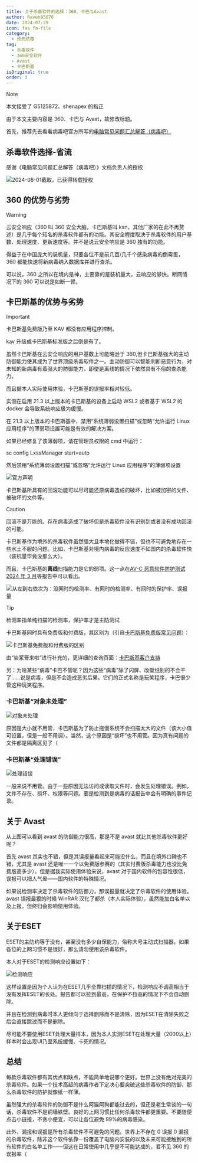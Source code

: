 ```yaml
---
title: 关于杀毒软件的选择：360、卡巴与Avast
author: Raven95676
date: 2024-07-29
icon: fas fa-file
category:
  - 预先防毒
tag:
  - 杀毒软件
  - 360安全软件
  - Avast
  - 卡巴斯基
isOriginal: true
order: 3
---
```


> [!note]
> 本文接受了 G5125872、shenapex 的指正
>
> 由于本文主要内容是 360、卡巴与 Avast，故修改标题。

首先，推荐先去看看病毒吧官方所写的[电脑常见问题汇总解答（病毒吧）](https://docs.qq.com/doc/DSU9mbmt5SHp2YmFS)

## 杀毒软件选择-省流

感谢《电脑常见问题汇总解答（病毒吧）》文档负责人的授权

![2024-08-01截取，已获得转载授权](https://ooo.0x0.ooo/2024/08/24/OtLhSi.png)

## 360 的优势与劣势

> [!warning]
> 云安全响应（360 叫 360 安全大脑，卡巴斯基叫 ksn，其他厂家的在此不再赘述）是几乎每个知名的杀毒软件都有的功能。其安全程度取决于杀毒软件的用户基数、处理速度、更新速度等。并不是说云安全响应是 360 独有的功能。

得益于在中国庞大的装机量，只要各位不是前几百/几千个感染病毒的倒霉蛋，360 都能快速将新病毒纳入数据库并进行查杀。

可以说，360 之所以在境内是神，主要靠的是装机量大，云响应的够快。断网情况下的 360 可以说是如断一臂。

## 卡巴斯基的优势与劣势

> [!important]
> 卡巴斯基免费版乃至 KAV 都没有应用程序控制。
>
> kav 升级成卡巴斯基标准版之后倒是有了。

虽然卡巴斯基在云安全响应的用户基数上可能略逊于 360,但卡巴斯基强大的主动防御能力使其成为了世界顶级杀毒软件之一。主动防御可以智能判断恶意行为，对未知的新病毒有着强大的防御能力，即使是离线的情况下依然具有不俗的查杀能力。

而且据本人实际使用体验，卡巴斯基的误报率相对较低。

实测在启用 21.3 以上版本的卡巴斯基的设备上启动 WSL2 或者基于 WSL2 的 docker 会导致系统响应极为缓慢。

在 21.3 以上版本的卡巴斯基中，禁用“系统薄弱设置扫描”或忽略“允许运行 Linux 应用程序”的薄弱项设置可能是有效的解决方案。

如果已经修复了该薄弱项，请在管理员权限的 cmd 中运行：

sc config LxssManager start=auto

然后禁用“系统薄弱设置扫描”或忽略“允许运行 Linux 应用程序”的薄弱项设置

![官方声明](https://ooo.0x0.ooo/2024/08/24/OtL7Dx.png)

卡巴斯基所具有的回滚功能可以尽可能还原病毒造成的破坏，比如被加密的文件、被破坏的文件等。

> [!caution]
> 回滚不是万能的。存在病毒造成了破坏但是杀毒软件没有识别到或者没有成功回滚的可能。

卡巴斯基作为境外的杀毒软件虽然强大且本地化做得不错，但也不可避免地存在一些水土不服的问题。比如，卡巴斯基对境内病毒的反应速度不如国内的杀毒软件快（装机量毕竟没那么大）。

而且，卡巴斯基的**离线**扫描能力是它的弱项。这一点在[AV-C 恶意软件防护测试 2024 年 3 月](https://www.av-comparatives.org/tests/malware-protection-test-march-2024/)等报告中可以看出。

![从左到右依次为：没网时的检测率、有网时的检测率、有网时的保护率、误报量](https://ooo.0x0.ooo/2024/08/24/OtLiCX.png)

> [!tip]
> 检测率指单纯扫描的检测率，保护率才是主防测试

卡巴斯基同时具有免费版和付费版，其区别为（引自[卡巴斯基免费版常见问题](https://www.kaspersky.com.cn/blog/kaspersky-free-faq/8245/)）：

![卡巴斯基免费版和付费版的区别](https://ooo.0x0.ooo/2024/08/24/OtL1nt.png)

由“岩浆膏来啦”进行补充的，更详细的查询页面：[卡巴斯基客户支持](https://support.kaspersky.cn/consumer)

另：为啥某些“病毒”卡巴不管呢？因为这些“病毒”除了闪屏、改壁纸别的不会干了……说是病毒，但是不会造成恶劣后果。它们的正式名称是玩笑程序，卡巴很少管这种玩笑程序。

### 卡巴斯基“对象未处理”

![对象未处理](https://ooo.0x0.ooo/2024/08/24/OtLzqC.png)

原因是大小就不用管，卡巴斯基为了防止拖慢系统不会扫描太大的文件（该大小值可设置，但是一般不用调）。当然，这个原因是“损坏”也不用管。因为真有问题的文件都是隔离区见了（

### 卡巴斯基“处理错误”

![处理错误](https://ooo.0x0.ooo/2024/08/24/OtLFAL.png)

一般来说不用管。由于一些原因无法访问或读取文件时，会发生处理错误。例如，文件不存在、损坏、权限等问题。要是检测到是病毒的话报告中会有明确的事件记录。

## 关于 Avast

从上图可以看到 avast 的防御能力很高，那是不是 avast 就比其他杀毒软件更好呢？

首先 avast 其实也不错，但是其误报量看起来可能没什么，而且在境外口碑也不错，尤其是 avast 还是唯一一个以免费版参赛的（其实付费版杀毒能力也没比免费版高多少）。但是据我实际使用体验来说，avast 对于国内软件的包容性很低，误报可以把人气晕——国内软件的特殊情况。

如果说检测率决定了杀毒软件的防御力，那误报量就决定了杀毒软件的使用体验。avast 误报最狠的时候 WinRAR 汉化了都杀（本人实际体验），虽然能加白名单以及上报，但终归会影响使用体验。

## 关于ESET

ESET的主防约等于没有，甚至没有多少自保能力，俗称大号主动式扫描器。如果各位的上网习惯不是很好，那么请勿使用该杀毒软件。

本人对于ESET的检测响应设置如下：

![检测响应](https://ooo.0x0.ooo/2024/09/16/O4hs3B.png)

这样设置是因为个人认为在ESET几乎全靠扫描的情况下，检测响应不调高相当于没有发挥ESET的长处。报告都可以拉到最高，在保护不拉高的情况下不会自动删除。

并且在检测到病毒时本人更倾向于选择删除而不是清除，因为ESET在清除失败之后会直接跳过而不是删除。

尽可能不要使用ESET处理大量样本，因为本人实测ESET在处理大量（2000以上）样本时会出现UI乃至系统缓慢、卡死的情况。

## 总结

每款杀毒软件都有其优点和缺点，不能简单地说哪个更好。世界上没有绝对完美的杀毒软件。如果一个技术高超的病毒作者下定决心要突破这些杀毒软件的防御，那么杀毒软件的防护就像纸一样薄。

虽然强大的杀毒软件的防御不是什么阿猫阿狗都能过去的，但还是老生常谈的一句话，杀毒软件不是铜墙铁壁。良好的上网习惯比任何杀毒软件都更重要。不要随便点击小链接，不贪小便宜，可以让各位避免 99%的病毒感染。

此外，漏报和误报是所有杀毒软件不可避免的问题。世界上不存在 0 误报 0 漏报的杀毒软件，除非这个软件依靠一份覆盖了电脑内安装的以及未来可能接触到的所有软件的白名单工作——但这在日常使用中几乎是不可能达成的，君不见 360 的误报率（
